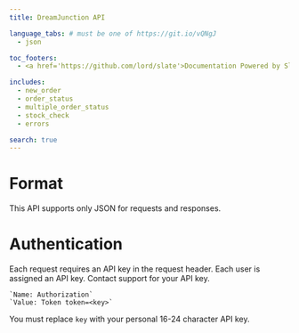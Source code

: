 ```yaml
---
title: DreamJunction API

language_tabs: # must be one of https://git.io/vQNgJ
  - json

toc_footers:
  - <a href='https://github.com/lord/slate'>Documentation Powered by Slate</a>

includes:
  - new_order
  - order_status
  - multiple_order_status
  - stock_check
  - errors

search: true
---
```


# Format

This API supports only JSON for requests and responses.

# Authentication

Each request requires an API key in the request header. Each user is assigned an API key. Contact support for your API key.

    `Name: Authorization`  
    `Value: Token token=<key>`

<aside class="notice">
You must replace <code>key</code> with your personal 16-24 character API key.
</aside>
